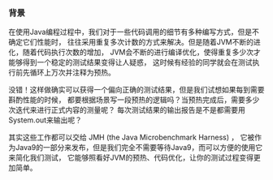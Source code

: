 ### 背景
在使用Java编程过程中，我们对于一些代码调用的细节有多种编写方式，但是不确定它们性能时，
往往采用重复多次计数的方式来解决。但是随着JVM不断的进化，随着代码执行次数的增加，
JVM会不断的进行编译优化，使得重复多少次才能够得到一个稳定的测试结果变得让人疑惑，
这时候有经验的同学就会在测试执行前先循环上万次并注释为预热。

没错！这样做确实可以获得一个偏向正确的测试结果，但是我们试想如果每到需要斟酌性能的时候，
都要根据场景写一段预热的逻辑吗？当预热完成后，需要多少次迭代来进行正式内容的测量呢？
每次测试结果的输出报告是不是都需要用System.out来输出呢？

其实这些工作都可以交给 JMH (the Java Microbenchmark Harness) ，
它被作为Java9的一部分来发布，但是我们完全不需要等待Java9，而可以方便的使用它来简化我们测试，
它能够照看好JVM的预热、代码优化，让你的测试过程变得更加简单。